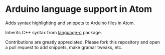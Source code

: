 # Arduino language support in Atom

Adds syntax highlighting and snippets to Arduino files in Atom.

Inherits C++ syntax from [language-c](https://atom.io/packages/language-c) package.

Contributions are greatly appreciated. Please fork this repository and open a
pull request to add snippets, make gramar tweaks, etc.
